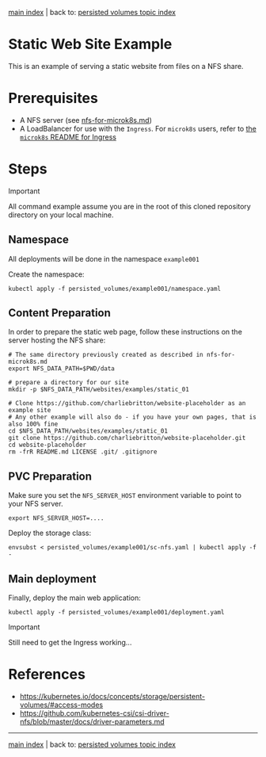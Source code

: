 [main index](../README.md) | back to: [persisted volumes topic index](./README.md)

# Static Web Site Example

This is an example of serving a static website from files on a NFS share.

# Prerequisites

* A NFS server (see [nfs-for-microk8s.md](./nfs-for-microk8s.md))
* A LoadBalancer for use with the `Ingress`. For `microk8s` users, refer to [the `microk8s` README for Ingress](../ingress/microk8s/README.md)

# Steps

> [!IMPORTANT]
> All command example assume you are in the root of this cloned repository directory on your local machine.

## Namespace

All deployments will be done in the namespace `example001`

Create the namespace:

```shell
kubectl apply -f persisted_volumes/example001/namespace.yaml 
```

## Content Preparation

In order to prepare the static web page, follow these instructions on the server hosting the NFS share:

```shell
# The same directory previously created as described in nfs-for-microk8s.md
export NFS_DATA_PATH=$PWD/data

# prepare a directory for our site
mkdir -p $NFS_DATA_PATH/websites/examples/static_01

# Clone https://github.com/charliebritton/website-placeholder as an example site
# Any other example will also do - if you have your own pages, that is also 100% fine
cd $NFS_DATA_PATH/websites/examples/static_01
git clone https://github.com/charliebritton/website-placeholder.git
cd website-placeholder
rm -frR README.md LICENSE .git/ .gitignore
```

## PVC Preparation

Make sure you set the `NFS_SERVER_HOST` environment variable to point to your NFS server.

```shell
export NFS_SERVER_HOST=....
```

Deploy the storage class:

```shell
envsubst < persisted_volumes/example001/sc-nfs.yaml | kubectl apply -f -
```

## Main deployment

Finally, deploy the main web application:

```shell
kubectl apply -f persisted_volumes/example001/deployment.yaml 
```

<!--
  TODO Enable MetalLB - see:
    https://benbrougher.tech/posts/microk8s-ingress/
    https://microk8s.io/docs/addon-metallb
    https://metallb.universe.tf/

  Consider then using: # envsubst < persisted_volumes/example001/deployment.yaml | kubectl apply -f -
-->

> [!IMPORTANT]
> Still need to get the Ingress working...

# References

* https://kubernetes.io/docs/concepts/storage/persistent-volumes/#access-modes
* https://github.com/kubernetes-csi/csi-driver-nfs/blob/master/docs/driver-parameters.md

<hr />

[main index](../README.md) | back to: [persisted volumes topic index](./README.md)
